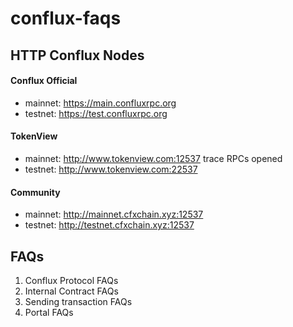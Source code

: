 # conflux-faqs


## HTTP Conflux Nodes

#### Conflux Official
* mainnet: https://main.confluxrpc.org
* testnet: https://test.confluxrpc.org


#### TokenView
* mainnet: http://www.tokenview.com:12537 trace RPCs opened
* testnet: http://www.tokenview.com:22537


#### Community 

* mainnet: http://mainnet.cfxchain.xyz:12537
* testnet: http://testnet.cfxchain.xyz:12537



## FAQs

1. Conflux Protocol FAQs
2. Internal Contract FAQs
3. Sending transaction FAQs
4. Portal FAQs